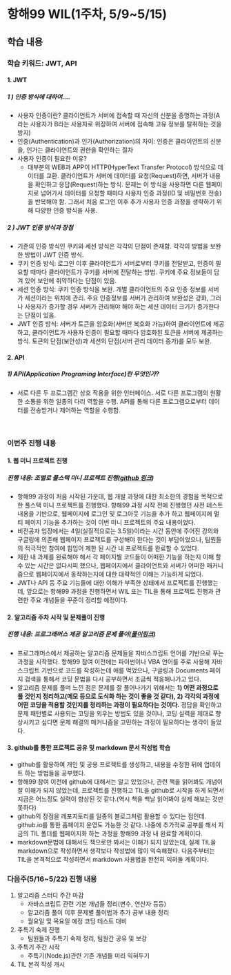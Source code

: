 # 항해99 WIL(1주차, 5/9~5/15)
## 학습 내용
### 학습 키워드: JWT, API
#### 1. JWT
##### 1 ) 인증 방식에 대하여....
- 사용자 인증이란? 클라이언트가 서버에 접속할 때 자신의 신분을 증명하는 과정(A라는 사용자가 B라는 사용자로 위장하여 서버에 접속해 고유 정보를 탈취하는 것을 방지)
- 인증(Authentication)과 인가(Authorization)의 차이: 인증은 클라이언트의 신분을, 인가는 클라이언트의 권한을 확인하는 절차
- 사용자 인증이 필요한 이유?
  - 대부분의 WEB과 APP이 HTTP(HyperText Transfer Protocol) 방식으로 데이터를 교환. 클라이언트가 서버에 데이터를 요청(Request)하면, 서버가 내용을 확인하고 응답(Request)하는 방식. 문제는 이 방식을 사용하면 다른 웹페이지로 넘어가서 데이터를 요청할 때마다 사용자 인증 과정(ID 및 비밀번호 전송)을 반복해야 함. 그래서 처음 로그인 이후 추가 사용자 인증 과정을 생략하기 위해 다양한 인증 방식을 사용.
 
##### 2 ) JWT 인증 방식과 장점
- 기존의 인증 방식인 쿠키와 세션 방식은 각각의 단점이 존재함. 각각의 방법을 보완한 방법이 JWT 인증 방식.
- 쿠키 인증 방식: 로그인 이후 클라이언트가 서버로부터 쿠키를 전달받고, 인증이 필요할 때마다 클라이언트가 쿠키를 서버에 전달하는 방법. 쿠키에 주요 정보들이 담겨 있어 보안에 취약하다는 단점이 있음.
- 세션 인증 방식: 쿠키 인증 방식을 보완. 개별 클라이언트의 주요 인증 정보를 서버가 세션이라는 위치에 관리. 주요 인증정보를 서버가 관리하여 보완성은 강화, 그러나 사용자가 증가할 경우 서버가 관리해야 해야 하는 세션 데이터 크기가 증가한다는 단점이 있음.
- JWT 인증 방식: 서버가 토큰을 암호화(서버만 복호화 가능)하여 클라이언트에 제공하고, 클라이언트가 사용자 인증이 필요할 때마다 암호화된 토큰을 서버에 제공하는 방식. 토큰의 단점(보안성)과 세션의 단점(서버 관리 데이터 증가)를 모두 보완.

#### 2. API
##### 1) API(Application Programing Interface)란 무엇인가? 
- 서로 다른 두 프로그램간 상호 작용을 위한 인터페이스. 서로 다른 프로그램의 원활한 소통을 위한 일종의 다리 역할을 수행. API를 통해 다른 프로그램으로부터 데이터를 전송받거나 제어하는 역할을 수행함.
<br>

### 이번주 진행 내용

#### 1. 웹 미니 프로젝트 진행

##### 진행 내용: 조별로 풀스택 미니 프로젝트 진행([github 링크](https://github.com/younbokim/TIL/tree/main/Coding_Test/Programmers))

- 항해99 과정이 처음 시작된 가운데, 웹 개발 과정에 대한 최소한의 경험을 목적으로 한 풀스택 미니 프로젝트를 진행했다. 항해99 과정 시작 전에 진행했던 사전 테스트 내용을 기반으로, 웹페이지에 로그인 및 로그아웃 기능을 추가 하고 웹페이지에 멀티 페이지 기능을 추가하는 것이 이번 미니 프로젝트의 주요 내용이었다. 
- 비전공자 입장에서는 4일(실질적으로는 3.5일)이라는 시간 동안에 주어진 강의와 구글링에 의존해 웹페이지 프로젝트를 구성해야 한다는 것이 부담이었으나, 팀원들의 적극적인 참여에 힘입어 제한 된 시간 내 프로젝트를 완료할 수 있었다.
- 제한 내 과제를 완료해야 해서 각 페이지별 코드들이 어떠한 기능을 하는지 이해 할 수 있는 시간은 없다시피 했으나, 웹페이지에서 클라이언트와 서버가 어떠한 매커니즘으로 웹페이지에서 동작하는지에 대한 대략적인 이해는 가능하게 되었다.
- JWT나 API 등 주요 기능들에 대한 이해가 부족한 상태에서 프로젝트를 진행했는데, 앞으로는 항해99 과정을 진행하면서 WIL 또는 TIL을 통해 프로젝트 진행과 관련한 주요 개념들을 꾸준이 정리할 예정이다.

#### 2. 알고리즘 주차 시작 및 문제풀이 진행

##### 진행 내용: 프로그래머스 제공 알고리즘 문제 풀이([풀이링크](../Coding_Test/Programmers/))
- 프로그래머스에서 제공하는 알고리즘 문제들을 자바스크립트 언어를 기반으로 푸는 과정을 시작했다. 항해99 참여 이전에는 파이썬이나 VBA 언어를 주로 사용해 자바스크립트 기반으로 코드를 작성하는데 애를 먹었으나, 구글링과 Documents 페이지 검색을 통해서 코딩 문법을 다시 공부하면서 조금씩 적응해나가고 있다.
- 알고리즘 문제를 풀며 느낀 점은 문제를 잘 풀어나가기 위해서는 **1) 어떤 과정으로 풀 것인지 정리하고(메모 등으로 도식화 하는 것이 좋을 것 같다), 2) 각각의 과정에 어떤 코딩을 적용할 것인지를 정리하는 과정이 필요하다는 것이다.** 정답을 확인하고 문제 패턴별로 사용되는 코딩을 외우는 방법도 있을 것이나, 코딩 실력을 제대로 향상시키고 싶다면 문제 해결의 매커니즘을 고민하는 과정이 필요하다는 생각이 들었다.

#### 3. github를 통한 프로젝트 공유 및 markdown 문서 작성법 학습
- github를 활용하여 개인 및 공용 프로젝트를 생성하고, 내용을 수정한 뒤에 업데이트 하는 방법들을 공부했다. 
- 항해99 참여 이전에 github에 대해서는 알고 있었으나, 관련 책을 읽어봐도 개념이 잘 이해가 되지 않았는데, 프로젝트를 진행하고 TIL을 github로 시작을 하게 되면서 지금은 어느정도 실력이 향상된 것 같다.(역시 책을 백날 읽어봐야 실제 해보는 것만 못하다)
- github의 장점을 레포지토리를 일종의 블로그처럼 활용할 수 있다는 점인데. github.io를 통한 홈페이지 운영도 가능한 것 같다. 나중에 추가적로 공부를 해서 지금의 TIL 폴더를 웹페이지화 하는 과정을 항해99 과정 내 완료할 계획이다.
- markdown문법에 대해서도 책으로만 봐서는 이해가 되지 않았는데, 실제 TIL을 markdown으로 작성하면서 생각보다 작성법에 많이 익숙해졌다. 다음주부터는 TIL을 본격적으로 작성하면서 markdown 사용법을 완전히 익혀둘 계획이다.

### 다음주(5/16~5/22) 진행 내용  

1. 알고리즘 스터디 주간 마감
   - 자바스크립트 관련 기본 개념들 정리(변수, 연산자 등등)
   - 알고리즘 풀이 이후 문제별 풀이법과 추가 공부 내용 정리
   - 월요일 및 목요일 예정 코딩 테스트 대비
2. 주특기 숙제 진행
   - 팀원들과 주특기 숙제 정리, 팀원간 공유 및 보강
3. 주특기 주간 시작
   - 주특기(Node.js)관련 기존 개념들 미리 익혀두기
4. TIL 본격 작성 개시

